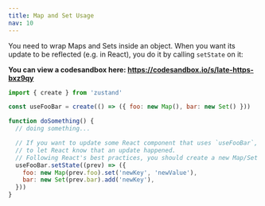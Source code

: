 ```yaml
---
title: Map and Set Usage
nav: 10
---
```


You need to wrap Maps and Sets inside an object. When you want its update to be reflected (e.g. in React),
you do it by calling `setState` on it:

**You can view a codesandbox here: <https://codesandbox.io/s/late-https-bxz9qy>**

```js
import { create } from 'zustand'

const useFooBar = create(() => ({ foo: new Map(), bar: new Set() }))

function doSomething() {
  // doing something...

  // If you want to update some React component that uses `useFooBar`, you have to call setState
  // to let React know that an update happened.
  // Following React's best practices, you should create a new Map/Set when updating them:
  useFooBar.setState((prev) => ({
    foo: new Map(prev.foo).set('newKey', 'newValue'),
    bar: new Set(prev.bar).add('newKey'),
  }))
}
```
